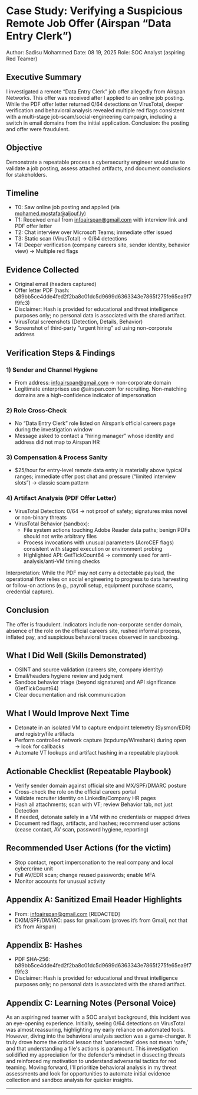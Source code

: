 # Case Study: Verifying a Suspicious Remote Job Offer (Airspan “Data Entry Clerk”)

Author: Sadisu Mohammed
Date: 08 19, 2025
Role: SOC Analyst (aspiring Red Teamer)

## Executive Summary

I investigated a remote “Data Entry Clerk” job offer allegedly from Airspan Networks. This offer was received after I applied to an online job posting. While the PDF offer letter returned 0/64 detections on VirusTotal, deeper verification and behavioral analysis revealed multiple red flags consistent with a multi-stage job-scam/social-engineering campaign, including a switch in email domains from the initial application. Conclusion: the posting and offer were fraudulent.

## Objective

Demonstrate a repeatable process a cybersecurity engineer would use to validate a job posting, assess attached artifacts, and document conclusions for stakeholders.

## Timeline

- T0: Saw online job posting and applied (via mohamed.mostafa@aljouf.ly)
- T1: Received email from infoairspan@gmail.com with interview link and PDF offer letter
- T2: Chat interview over Microsoft Teams; immediate offer issued
- T3: Static scan (VirusTotal) → 0/64 detections
- T4: Deeper verification (company careers site, sender identity, behavior view) → Multiple red flags

## Evidence Collected

- Original email (headers captured)
- Offer letter PDF (hash: b89bb5ce4dde4fed2f2ba8c01dc5d9699d6363343e7865f275fe65ea9f7f9fc3)
- Disclaimer: Hash is provided for educational and threat intelligence purposes only; no personal data is associated with the shared artifact.
- VirusTotal screenshots (Detection, Details, Behavior)
- Screenshot of third‑party “urgent hiring” ad using non-corporate address

## Verification Steps & Findings

### 1) Sender and Channel Hygiene

- From address: infoairspan@gmail.com → non-corporate domain
- Legitimate enterprises use @airspan.com for recruiting. Non-matching domains are a high-confidence indicator of impersonation

### 2) Role Cross‑Check

- No “Data Entry Clerk” role listed on Airspan’s official careers page during the investigation window
- Message asked to contact a “hiring manager” whose identity and address did not map to Airspan HR

### 3) Compensation & Process Sanity

- $25/hour for entry-level remote data entry is materially above typical ranges; immediate offer post chat and pressure (“limited interview slots”) → classic scam pattern

### 4) Artifact Analysis (PDF Offer Letter)

- VirusTotal Detection: 0/64 → not proof of safety; signatures miss novel or non-binary threats
- VirusTotal Behavior (sandbox):
  - File system actions touching Adobe Reader data paths; benign PDFs should not write arbitrary files
  - Process invocations with unusual parameters (AcroCEF flags) consistent with staged execution or environment probing
  - Highlighted API: GetTickCount64 → commonly used for anti-analysis/anti-VM timing checks

Interpretation: While the PDF may not carry a detectable payload, the operational flow relies on social engineering to progress to data harvesting or follow-on actions (e.g., payroll setup, equipment purchase scams, credential capture).

## Conclusion

The offer is fraudulent. Indicators include non-corporate sender domain, absence of the role on the official careers site, rushed informal process, inflated pay, and suspicious behavioral traces observed in sandboxing.

## What I Did Well (Skills Demonstrated)

- OSINT and source validation (careers site, company identity)
- Email/headers hygiene review and judgment
- Sandbox behavior triage (beyond signatures) and API significance (GetTickCount64)
- Clear documentation and risk communication

## What I Would Improve Next Time

- Detonate in an isolated VM to capture endpoint telemetry (Sysmon/EDR) and registry/file artifacts
- Perform controlled network capture (tcpdump/Wireshark) during open → look for callbacks
- Automate VT lookups and artifact hashing in a repeatable playbook

## Actionable Checklist (Repeatable Playbook)

- Verify sender domain against official site and MX/SPF/DMARC posture
- Cross-check the role on the official careers portal
- Validate recruiter identity on LinkedIn/Company HR pages
- Hash all attachments; scan with VT; review Behavior tab, not just Detection
- If needed, detonate safely in a VM with no credentials or mapped drives
- Document red flags, artifacts, and hashes; recommend user actions (cease contact, AV scan, password hygiene, reporting)

## Recommended User Actions (for the victim)

- Stop contact, report impersonation to the real company and local cybercrime unit
- Full AV/EDR scan; change reused passwords; enable MFA
- Monitor accounts for unusual activity

## Appendix A: Sanitized Email Header Highlights

- From: infoairspan@gmail.com [REDACTED]
- DKIM/SPF/DMARC: pass for gmail.com (proves it’s from Gmail, not that it’s from Airspan)

## Appendix B: Hashes

- PDF SHA‑256: b89bb5ce4dde4fed2f2ba8c01dc5d9699d6363343e7865f275fe65ea9f7f9fc3
- Disclaimer: Hash is provided for educational and threat intelligence purposes only; no personal data is associated with the shared artifact.

## Appendix C: Learning Notes (Personal Voice)

As an aspiring red teamer with a SOC analyst background, this incident was an eye-opening experience. Initially, seeing 0/64 detections on VirusTotal was almost reassuring, highlighting my early reliance on automated tools. However, diving into the behavioral analysis section was a game-changer. It truly drove home the critical lesson that \'undetected\' does not mean \'safe,\' and that understanding a file\'s actions is paramount. This investigation solidified my appreciation for the defender\'s mindset in dissecting threats and reinforced my motivation to understand adversarial tactics for red teaming. Moving forward, I\'ll prioritize behavioral analysis in my threat assessments and look for opportunities to automate initial evidence collection and sandbox analysis for quicker insights.

---
